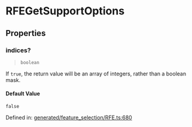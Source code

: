 # RFEGetSupportOptions

## Properties

### indices?

> `boolean`

If `true`, the return value will be an array of integers, rather than a boolean mask.

#### Default Value

`false`

Defined in:  [generated/feature\_selection/RFE.ts:680](https://github.com/transitive-bullshit/scikit-learn-ts/blob/92ab806/packages/sklearn/src/generated/feature_selection/RFE.ts#L680)
